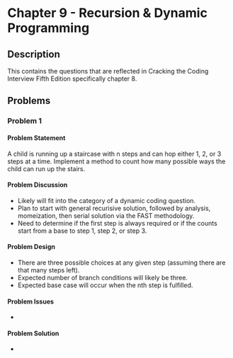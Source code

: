 # Chapter 9 - Recursion & Dynamic Programming
## Description
This contains the questions that are reflected in Cracking the Coding Interview Fifth Edition specifically chapter 8.

## Problems
### Problem 1
#### Problem Statement
> 
A child is running up a staircase with n steps and can hop either 1, 2, or 3 steps at a time.  Implement a method to count how many possible ways the child can run up the stairs.

#### Problem Discussion
- Likely will fit into the category of a dynamic coding question.
- Plan to start with general recurisive solution, followed by analysis, momeization, then serial solution via the FAST methodology.
- Need to determine if the first step is always required or if the counts start from a base to step 1, step 2, or step 3.

#### Problem Design
- There are three possible choices at any given step (assuming there are that many steps left).
- Expected number of branch conditions will likely be three.
- Expected base case will occur when the nth step is fulfilled.

#### Problem Issues
- 

#### Problem Solution
- 